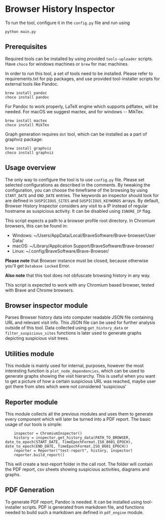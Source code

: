 # Browser History Inspector

To run the tool, configure it in the `config.py` file and run using

```
python main.py
```

## Prerequisites

Required tools can be installed by using provided `tools-uploader` scripts. Have `choco` for windows machines or `brew` for mac machines.

In order to run this tool, a set of tools need to be installed. Please refer to requirements.txt for pip packages, and use provided tool-installer scripts for external tools like Pandoc.

```
brew install pandoc
choco install pandoc
```

For Pandoc to work properly, LaTeX engine which supports pdflatex, will be needed. For macOS we suggest mactex, and for windows -- MikTex.

```
brew install mactex
choco install MikTex
```

Graph generation requires `dot` tool, which can be installed as a part of graphviz package:

```
brew install graphviz 
choco install graphviz
```

## Usage overview

The only way to configure the tool is to use `config.py` file. Please set selected configurations as described in the comments. By tweaking the configuration, you can choose the timeframe of the browsing by using `START_DATE` and `END_DATE` entries. The keywords an inspector should look for are defined in `SUSPICIOUS_SITES` and `SUSPICIOUS_KEYWORDS` arrays. By default, Browser History Inspector considers any visit to a IP instead of regular hostname as suspicious activity. It can be disabled using `IGNORE_IP` flag.

This script expects a path to a browser profile root directory. In Chromium browsers, this can be found in: 

- Windows: ~/Users/AppData/Local/BraveSoftware/Brave-browser/User Data/ 
- macOS: ~/Library/Application Support/BraveSoftware/Brave-browser/ 
- Linux: ~/.config/BraveSoftware/Brave-Browser/

**Please note** that Browser instance must be closed, because otherwise you'll get `Database Locked` Error.

**Also note** that this tool does not obfuscate browsing history in any way.

This script is expected to work with any Chromium based browser, tested with Brave and Chrome browsers.

## Browser inspector module 

Parses Browser history data into computer readable JSON file containing URL and relevant visit info. This JSON file can be used for further analysis outside of this tool. Data collected using `get_history_data` or `filter_suspicious_sites` functions is later used to generate graphs depicting suspicious visit trees.

## Utilities module

This module is mainly used for internal, purposes, however the most interesting function is `plot_node_dependencies`, which can be used to generate graphs showing the visit hierarchy. This is useful when you want to get a picture of how a certain suspicious URL was reached, maybe user got there from sites which were not considered 'suspicious'

## Reporter module

This module collects all the previous modules and uses them to generate every component which will later be turned into a PDF report. The basic usage of our tools is simple:

```
    inspector = ChromiumInspector()
    history = inspector.get_history_data(PATH_TO_BROWSER, date_to_epoch(START_DATE, TimeEpochFormat.ISO_8601_EPOCH), date_to_epoch(END_DATE, TimeEpochFormat.ISO_8601_EPOCH))
    reporter = Reporter("test-report", history, inspector)
    reporter.build_report()
```

This will create a test-report folder in the call root. The folder will contain the PDF report, csv sheets showing suspicious activities, diagrams and graphs.

## PDF Generation

To generate PDF report, Pandoc is needed. It can be installed using tool-installer scripts. PDF is generated from markdown file, and functions needed to build such a markdown are defined in `pdf_engine` module.